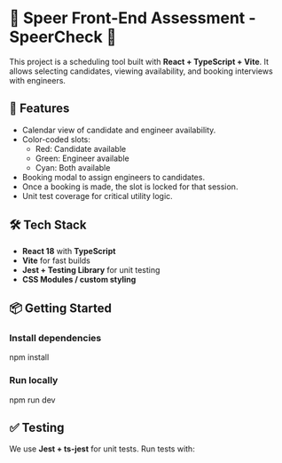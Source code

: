 # 📅 Speer Front-End Assessment - SpeerCheck 📅
This project is a scheduling tool built with **React + TypeScript + Vite**. It allows selecting candidates, viewing availability, and booking interviews with engineers.
## 🚀 Features
- Calendar view of candidate and engineer availability.
- Color-coded slots:
  - Red: Candidate available
  - Green: Engineer available
  - Cyan: Both available
- Booking modal to assign engineers to candidates.
- Once a booking is made, the slot is locked for that session.
- Unit test coverage for critical utility logic.
## 🛠️ Tech Stack
- **React 18** with **TypeScript**
- **Vite** for fast builds
- **Jest + Testing Library** for unit testing
- **CSS Modules / custom styling**

## 📦 Getting Started
### Install dependencies

npm install

### Run locally

npm run dev

## ✅ Testing
We use **Jest + ts-jest** for unit tests.
Run tests with: